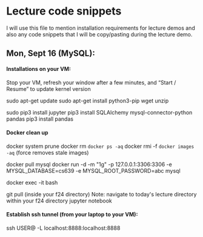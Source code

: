 # Lecture code snippets

I will use this file to mention installation requirements for lecture demos and also any code snippets that I will be copy/pasting during the lecture demo.

## Mon, Sept 16 (MySQL):

#### Installations on your VM:

Stop your VM, refresh your window after a few minutes, and “Start / Resume” to update kernel version

sudo apt-get update
sudo apt-get install python3-pip wget unzip

sudo pip3 install jupyter
pip3 install SQLAlchemy mysql-connector-python pandas
pip3 install pandas

#### Docker clean up

docker system prune
docker rm `docker ps -aq`
docker rmi -f `docker images -aq` (force removes stale images)

docker pull mysql
docker run -d -m "1g" -p 127.0.0.1:3306:3306 -e MYSQL_DATABASE=cs639 -e MYSQL_ROOT_PASSWORD=abc mysql

docker exec -it <CONTAINER NAME> bash

git pull (inside your f24 directory)
Note: navigate to today's lecture directory within your f24 directory
jupyter notebook

#### Establish ssh tunnel (from your laptop to your VM):

ssh USER@<IP> -L localhost:8888:localhost:8888

